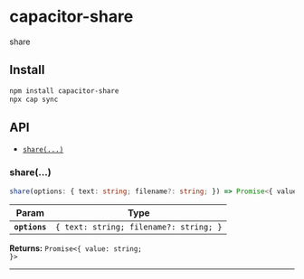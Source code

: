 # capacitor-share

share

## Install

```bash
npm install capacitor-share
npx cap sync
```

## API

<docgen-index>

* [`share(...)`](#share)

</docgen-index>

<docgen-api>
<!--Update the source file JSDoc comments and rerun docgen to update the docs below-->

### share(...)

```typescript
share(options: { text: string; filename?: string; }) => Promise<{ value: string; }>
```

| Param         | Type                                              |
| ------------- | ------------------------------------------------- |
| **`options`** | <code>{ text: string; filename?: string; }</code> |

**Returns:** <code>Promise&lt;{ value: string; }&gt;</code>

--------------------

</docgen-api>
